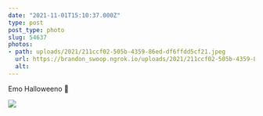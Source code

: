 ```yaml
---
date: "2021-11-01T15:10:37.000Z"
type: post 
post_type: photo
slug: 54637
photos: 
- path: uploads/2021/211ccf02-505b-4359-86ed-df6ffdd5cf21.jpeg
  url: https://brandon_swoop.ngrok.io/uploads/2021/211ccf02-505b-4359-86ed-df6ffdd5cf21.jpeg
  alt: 
---
```

Emo Halloweeno 🎃


![](/uploads/2021/211ccf02-505b-4359-86ed-df6ffdd5cf21.jpeg)
